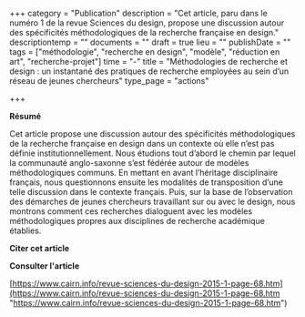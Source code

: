 +++
category = "Publication"
description = "Cet article, paru dans le numéro 1 de la revue Sciences du design, propose une discussion autour des spécificités méthodologiques de la recherche française en design."
descriptiontemp = ""
documents = ""
draft = true
lieu = ""
publishDate = ""
tags = ["méthodologie", "recherche en design", "modèle", "réduction en art", "recherche-projet"]
time = "-"
title = "Méthodologies de recherche et design : un instantané des pratiques de recherche employées au sein d’un réseau de jeunes chercheurs"
type_page = "actions"

+++

**Résumé**

Cet article propose une discussion autour des spécificités méthodologiques de la recherche française en design dans un contexte où elle n’est pas définie institutionnellement. Nous étudions tout d’abord le chemin par lequel la communauté anglo-saxonne s’est fédérée autour de modèles méthodologiques communs. En mettant en avant l’héritage disciplinaire français, nous questionnons ensuite les modalités de transposition d’une telle discussion dans le contexte français. Puis, sur la base de l’observation des démarches de jeunes chercheurs travaillant sur ou avec le design, nous montrons comment ces recherches dialoguent avec les modèles méthodologiques propres aux disciplines de recherche académique établies.

**Citer cet article**

**Consulter l'article**

[https://www.cairn.info/revue-sciences-du-design-2015-1-page-68.htm](https://www.cairn.info/revue-sciences-du-design-2015-1-page-68.htm "https://www.cairn.info/revue-sciences-du-design-2015-1-page-68.htm")